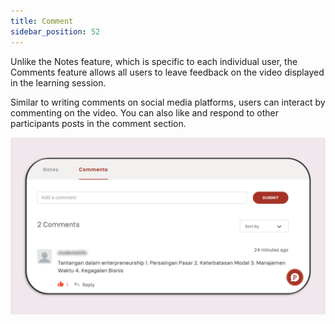 ```yaml
---
title: Comment
sidebar_position: 52
---
```

Unlike the Notes feature, which is specific to each individual user, the Comments feature allows all users to leave feedback on the video displayed in the learning session.

Similar to writing comments on social media platforms, users can interact by commenting on the video. You can also like and respond to other participants posts in the comment section.

![](/img/comments-skills_eng.png)
